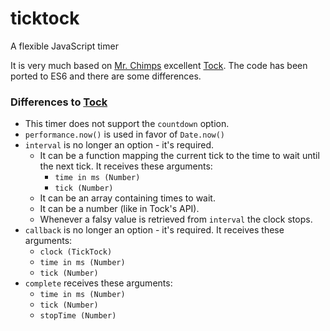 # ticktock
A flexible JavaScript timer

It is very much based on [Mr. Chimps](https://github.com/mrchimp) excellent [Tock](https://github.com/mrchimp/tock).
The code has been ported to ES6 and there are some differences.

### Differences to [Tock](https://github.com/mrchimp/tock)

- This timer does not support the `countdown` option.
- `performance.now()` is used in favor of `Date.now()`
- `interval` is no longer an option - it's required.
    - It can be a function mapping the current tick to the time to wait until the next tick.
      It receives these arguments:
        - `time in ms (Number)`
        - `tick (Number)`
    - It can be an array containing times to wait.
    - It can be a number (like in Tock's API).
    - Whenever a falsy value is retrieved from `interval` the clock stops.
- `callback` is no longer an option - it's required.
  It receives these arguments:
    - `clock (TickTock)`
    - `time in ms (Number)`
    - `tick (Number)`
- `complete` receives these arguments:
    - `time in ms (Number)`
    - `tick (Number)`
    - `stopTime (Number)`
  

